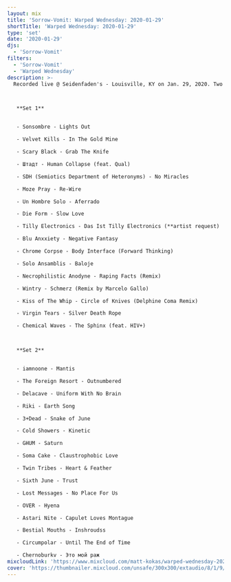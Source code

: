 ```yaml
---
layout: mix
title: 'Sorrow-Vomit: Warped Wednesday: 2020-01-29'
shortTitle: 'Warped Wednesday: 2020-01-29'
type: 'set'
date: '2020-01-29'
djs:
  - 'Sorrow-Vomit'
filters:
  - 'Sorrow-Vomit'
  - 'Warped Wednesday'
description: >-
  Recorded live @ Seidenfaden's - Louisville, KY on Jan. 29, 2020. Two separate sets combined into a single track by DJ Sorrow-Vomit.



   **Set 1**


   - Sonsombre - Lights Out

   - Velvet Kills - In The Gold Mine

   - Scary Black - Grab The Knife

   - Штадт - Human Collapse (feat. Qual)

   - SDH (Semiotics Department of Heteronyms) - No Miracles

   - Moze Pray - Re-Wire

   - Un Hombre Solo - Aferrado

   - Die Form - Slow Love

   - Tilly Electronics - Das Ist Tilly Electronics (**artist request)

   - Blu Anxxiety - Negative Fantasy

   - Chrome Corpse - Body Interface (Forward Thinking)

   - Solo Ansamblis - Baloje

   - Necrophilistic Anodyne - Raping Facts (Remix)

   - Wintry - Schmerz (Remix by Marcelo Gallo)

   - Kiss of The Whip - Circle of Knives (Delphine Coma Remix)

   - Virgin Tears - Silver Death Rope

   - Chemical Waves - The Sphinx (feat. HIV+)



   **Set 2**


   - iamnoone - Mantis

   - The Foreign Resort - Outnumbered

   - Delacave - Uniform With No Brain

   - Riki - Earth Song

   - 3+Dead - Snake of June

   - Cold Showers - Kinetic

   - GHUM - Saturn

   - Soma Cake - Claustrophobic Love

   - Twin Tribes - Heart & Feather

   - Sixth June - Trust

   - Lost Messages - No Place For Us

   - OVER - Hyena

   - Astari Nite - Capulet Loves Montague

   - Bestial Mouths - Inshroudss

   - Circumpolar - Until The End of Time

   - Chernoburkv - Это мой раж
mixcloudLink: 'https://www.mixcloud.com/matt-kokas/warped-wednesday-2020-01-29-dj-sorrow-vomit-seidenfadens-louisville-ky'
cover: 'https://thumbnailer.mixcloud.com/unsafe/300x300/extaudio/8/1/9/c/8b09-5383-42d8-b5c6-cc83a3253de4'
---
```

